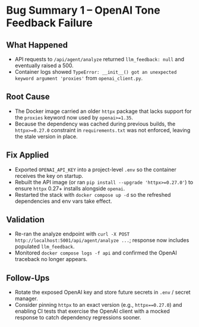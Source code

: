# Bug Summary 1 – OpenAI Tone Feedback Failure

## What Happened
- API requests to `/api/agent/analyze` returned `llm_feedback: null` and eventually raised a 500.
- Container logs showed `TypeError: __init__() got an unexpected keyword argument 'proxies'` from `openai_client.py`.

## Root Cause
- The Docker image carried an older `httpx` package that lacks support for the `proxies` keyword now used by `openai>=1.35`.
- Because the dependency was cached during previous builds, the `httpx>=0.27.0` constraint in `requirements.txt` was not enforced, leaving the stale version in place.

## Fix Applied
- Exported `OPENAI_API_KEY` into a project-level `.env` so the container receives the key on startup.
- Rebuilt the API image (or ran `pip install --upgrade 'httpx>=0.27.0'`) to ensure `httpx` 0.27+ installs alongside `openai`.
- Restarted the stack with `docker compose up -d` so the refreshed dependencies and env vars take effect.

## Validation
- Re-ran the analyze endpoint with `curl -X POST http://localhost:5001/api/agent/analyze ...`; response now includes populated `llm_feedback`.
- Monitored `docker compose logs -f api` and confirmed the OpenAI traceback no longer appears.

## Follow-Ups
- Rotate the exposed OpenAI key and store future secrets in `.env` / secret manager.
- Consider pinning `httpx` to an exact version (e.g., `httpx==0.27.0`) and enabling CI tests that exercise the OpenAI client with a mocked response to catch dependency regressions sooner.

